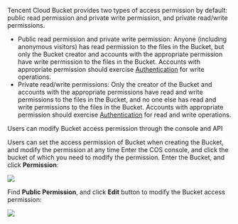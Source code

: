 Tencent Cloud Bucket provides two types of access permission by default: public read permission and private write permission, and private read/write permissions.

- Public read permission and private write permission: Anyone (including anonymous visitors) has read permission to the files in the Bucket, but only the Bucket creator and accounts with the appropriate permission have write permission to the files in the Bucket. Accounts with appropriate permission should exercise [Authentication](/doc/api/264/5993) for write operations.
- Private read/write permissions: Only the creator of the Bucket and accounts with the appropriate permissions have read and write permissions to the files in the Bucket, and no one else has read and write permissions to the files in the Bucket. Accounts with appropriate permission should exercise [Authentication](/doc/api/264/5993) for read and write operations.

Users can modify Bucket access permission through the console and API

Users can set the access permission of Bucket when creating the Bucket, and modify the permission at any time Enter the COS console, and click the bucket of which you need to modify the permission. Enter the Bucket, and click **Permission**:

![](//mc.qcloudimg.com/static/img/e8099435d4e13da487db227fa08499c9/image.png)

Find **Public Permission**, and click **Edit** button to modify the Bucket access permission:

![](//mc.qcloudimg.com/static/img/983340044795356c1bd2182ba40a3621/image.png)



